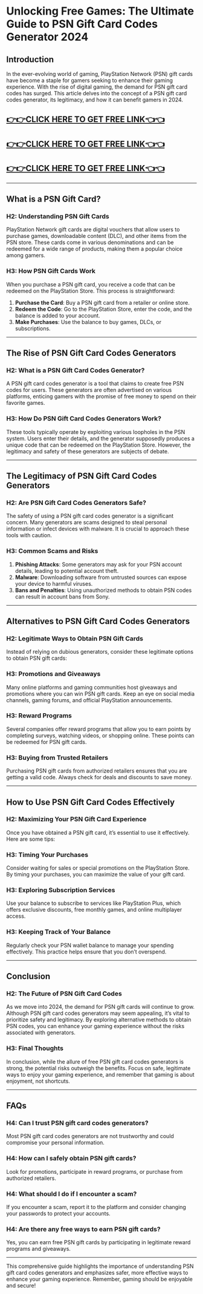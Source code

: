 # Unlocking Free Games: The Ultimate Guide to PSN Gift Card Codes Generator 2024

## Introduction

In the ever-evolving world of gaming, PlayStation Network (PSN) gift cards have become a staple for gamers seeking to enhance their gaming experience. With the rise of digital gaming, the demand for PSN gift card codes has surged. This article delves into the concept of a PSN gift card codes generator, its legitimacy, and how it can benefit gamers in 2024.

[👉👉CLICK HERE TO GET FREE LINK👈👈](https://todaylink.site/freegiftcard/)
--
[👉👉CLICK HERE TO GET FREE LINK👈👈](https://todaylink.site/freegiftcard/)
--
[👉👉CLICK HERE TO GET FREE LINK👈👈](https://todaylink.site/freegiftcard/)
--



---

## What is a PSN Gift Card?

### H2: Understanding PSN Gift Cards

PlayStation Network gift cards are digital vouchers that allow users to purchase games, downloadable content (DLC), and other items from the PSN store. These cards come in various denominations and can be redeemed for a wide range of products, making them a popular choice among gamers.

### H3: How PSN Gift Cards Work

When you purchase a PSN gift card, you receive a code that can be redeemed on the PlayStation Store. This process is straightforward:

1. **Purchase the Card**: Buy a PSN gift card from a retailer or online store.
2. **Redeem the Code**: Go to the PlayStation Store, enter the code, and the balance is added to your account.
3. **Make Purchases**: Use the balance to buy games, DLCs, or subscriptions.

---

## The Rise of PSN Gift Card Codes Generators

### H2: What is a PSN Gift Card Codes Generator?

A PSN gift card codes generator is a tool that claims to create free PSN codes for users. These generators are often advertised on various platforms, enticing gamers with the promise of free money to spend on their favorite games.

### H3: How Do PSN Gift Card Codes Generators Work?

These tools typically operate by exploiting various loopholes in the PSN system. Users enter their details, and the generator supposedly produces a unique code that can be redeemed on the PlayStation Store. However, the legitimacy and safety of these generators are subjects of debate.

---

## The Legitimacy of PSN Gift Card Codes Generators

### H2: Are PSN Gift Card Codes Generators Safe?

The safety of using a PSN gift card codes generator is a significant concern. Many generators are scams designed to steal personal information or infect devices with malware. It is crucial to approach these tools with caution.

### H3: Common Scams and Risks

1. **Phishing Attacks**: Some generators may ask for your PSN account details, leading to potential account theft.
2. **Malware**: Downloading software from untrusted sources can expose your device to harmful viruses.
3. **Bans and Penalties**: Using unauthorized methods to obtain PSN codes can result in account bans from Sony.

---

## Alternatives to PSN Gift Card Codes Generators

### H2: Legitimate Ways to Obtain PSN Gift Cards

Instead of relying on dubious generators, consider these legitimate options to obtain PSN gift cards:

### H3: Promotions and Giveaways

Many online platforms and gaming communities host giveaways and promotions where you can win PSN gift cards. Keep an eye on social media channels, gaming forums, and official PlayStation announcements.

### H3: Reward Programs

Several companies offer reward programs that allow you to earn points by completing surveys, watching videos, or shopping online. These points can be redeemed for PSN gift cards.

### H3: Buying from Trusted Retailers

Purchasing PSN gift cards from authorized retailers ensures that you are getting a valid code. Always check for deals and discounts to save money.

---

## How to Use PSN Gift Card Codes Effectively

### H2: Maximizing Your PSN Gift Card Experience

Once you have obtained a PSN gift card, it’s essential to use it effectively. Here are some tips:

### H3: Timing Your Purchases

Consider waiting for sales or special promotions on the PlayStation Store. By timing your purchases, you can maximize the value of your gift card.

### H3: Exploring Subscription Services

Use your balance to subscribe to services like PlayStation Plus, which offers exclusive discounts, free monthly games, and online multiplayer access.

### H3: Keeping Track of Your Balance

Regularly check your PSN wallet balance to manage your spending effectively. This practice helps ensure that you don’t overspend.

---

## Conclusion

### H2: The Future of PSN Gift Card Codes

As we move into 2024, the demand for PSN gift cards will continue to grow. Although PSN gift card codes generators may seem appealing, it’s vital to prioritize safety and legitimacy. By exploring alternative methods to obtain PSN codes, you can enhance your gaming experience without the risks associated with generators.

### H3: Final Thoughts

In conclusion, while the allure of free PSN gift card codes generators is strong, the potential risks outweigh the benefits. Focus on safe, legitimate ways to enjoy your gaming experience, and remember that gaming is about enjoyment, not shortcuts.

---

## FAQs

### H4: Can I trust PSN gift card codes generators?

Most PSN gift card codes generators are not trustworthy and could compromise your personal information.

### H4: How can I safely obtain PSN gift cards?

Look for promotions, participate in reward programs, or purchase from authorized retailers.

### H4: What should I do if I encounter a scam?

If you encounter a scam, report it to the platform and consider changing your passwords to protect your accounts.

### H4: Are there any free ways to earn PSN gift cards?

Yes, you can earn free PSN gift cards by participating in legitimate reward programs and giveaways.

---

This comprehensive guide highlights the importance of understanding PSN gift card codes generators and emphasizes safer, more effective ways to enhance your gaming experience. Remember, gaming should be enjoyable and secure!

